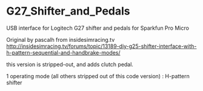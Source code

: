# G27_Shifter_and_Pedals

USB interface for Logitech G27 shifter and pedals
for Sparkfun Pro Micro

Original by pascalh from insidesimracing.tv
http://insidesimracing.tv/forums/topic/13189-diy-g25-shifter-interface-with-h-pattern-sequential-and-handbrake-modes/

this version is stripped-out, and adds clutch pedal.

1 operating mode (all others stripped out of this code version)
 : H-pattern shifter
